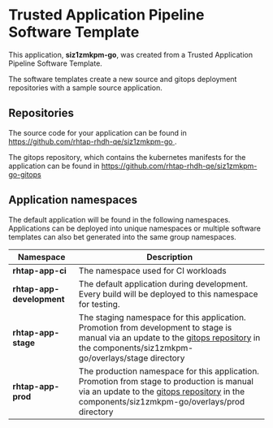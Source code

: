 # Trusted Application Pipeline Software Template

This application, **siz1zmkpm-go**, was created from a Trusted Application Pipeline Software Template.

The software templates create a new source and gitops deployment repositories with a sample source application. 

## Repositories

The source code for your application can be found in [https://github.com/rhtap-rhdh-qe/siz1zmkpm-go ](https://github.com/rhtap-rhdh-qe/siz1zmkpm-go ).
 
The gitops repository, which contains the kubernetes manifests for the application can be found in 
[https://github.com/rhtap-rhdh-qe/siz1zmkpm-go-gitops ](https://github.com/rhtap-rhdh-qe/siz1zmkpm-go-gitops ) 

## Application namespaces 

The default application will be found in the following namespaces. Applications can be deployed into unique namespaces or multiple software templates can also bet generated into the same group namespaces.  

|  Namespace   |  Description   |  
| -------- | -------- |
| **rhtap-app-ci** | The namespace used for CI workloads |
| **rhtap-app-development** | The default application during development. Every build will be deployed to this namespace for testing. |
| **rhtap-app-stage** | The staging namespace for this application. Promotion from development to stage is manual via an update to the [gitops repository](https://github.com/rhtap-rhdh-qe/siz1zmkpm-go-gitops ) in the components/siz1zmkpm-go/overlays/stage directory |
| **rhtap-app-prod** | The production namespace for this application. Promotion from stage to production is manual via an update to the [gitops repository](https://github.com/rhtap-rhdh-qe/siz1zmkpm-go-gitops ) in the components/siz1zmkpm-go/overlays/prod directory |